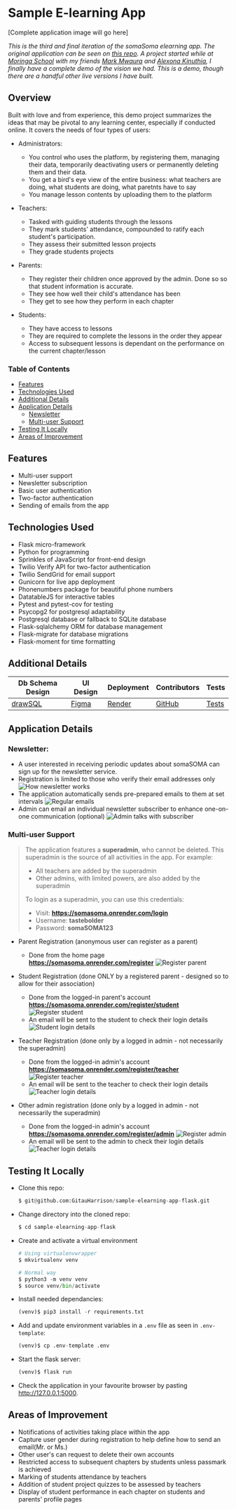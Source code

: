 # Sample E-learning App

[Complete application image will go here]

_This is the third and final iteration of the somaSoma elearning app. The original application can be seen on [this repo](https://github.com/GitauHarrison/somasoma-eLearning-app). A project started while at [Moringa School](https://moringaschool.com/) with my friends [Mark Mwaura](https://github.com/Markmwaura) and [Alexona Kinuthia](https://github.com/muirurikin), I finally have a complete demo of the vision we had. This is a demo, though there are a handful other live versions I have built._

## Overview

Built with love and from experience, this demo project summarizes the ideas that may be pivotal to any learning center, especially if conducted online. It covers the needs of four types of users:

- Administrators:
    - You control who uses the platform, by registering them, managing their data, temporarily deactivating users or permanently deleting them and their data.
    - You get a bird's eye view of the entire business: what teachers are doing, what students are doing, what paretnts have to say
    - You manage lesson contents by uploading them to the platform

- Teachers:
    - Tasked with guiding students through the lessons
    - They mark students' attendance, compounded to ratify each student's participation.
    - They assess their submitted lesson projects
    - They grade students projects

- Parents:
    - They register their children once approved by the admin. Done so so that student information is accurate.
    - They see how well their child's attendance has been
    - They get to see how they perform in each chapter

- Students:
    - They have access to lessons
    - They are required to complete the lessons in the order they appear
    - Access to subsequent lessons is dependant on the performance on the current chapter/lesson


### Table of Contents

- [Features](#features)
- [Technologies Used](#technologies-used)
- [Additional Details](#additional-details)
- [Application Details](#application-details)
    - [Newsletter](#newsletter)
    - [Multi-user Support](#multi-user-support)
- [Testing It Locally](#testing-it-locally)
- [Areas of Improvement](#areas-of-improvement)


## Features

- Multi-user support
- Newsletter subscription
- Basic user authentication
- Two-factor authentication
- Sending of emails from the app


## Technologies Used

- Flask micro-framework
- Python for programming
- Sprinkles of JavaScript for front-end design
- Twilio Verify API for two-factor authentication
- Twilio SendGrid for email support
- Gunicorn for live app deployment
- Phonenumbers package for beautiful phone numbers
- DatatableJS for interactive tables
- Pytest and pytest-cov for testing
- Psycopg2 for postgresql adaptability
- Postgresql database or fallback to SQLite database
- Flask-sqlalchemy ORM for database management
- Flask-migrate for database migrations
- Flask-moment for time formatting


## Additional Details

| Db Schema Design | UI Design   | Deployment | Contributors    | Tests    |
| --------------- | ------   | ---------- | --------------- | -------- |
| [drawSQL](https://drawsql.app/teams/gitau-harrison/diagrams/sample-elearning-app)        | [Figma](https://www.figma.com/proto/iHXb2ynMTIyelCqlVAk30u/Lean-Sigma?node-id=1%3A2&scaling=min-zoom&page-id=0%3A1&starting-point-node-id=1%3A2) | [Render](https://somasoma.onrender.com)     | [GitHub](https://github.com/GitauHarrison/sample-elearning-app/graphs/contributors)        | [Tests](test_app.py) |


## Application Details

### Newsletter:

- A user interested in receiving periodic updates about somaSOMA can sign up for the newsletter service.
- Registration is limited to those who verify their email addresses only
![How newsletter works](/app/static/images/readme/how_newsletter_works.gif)
- The application automatically sends pre-prepared emails to them at set intervals
![Regular emails](/app/static/images/readme/periodic_emails.gif)
- Admin can email an individual newsletter subscriber to enhance one-on-one communication (optional)
![Admin talks with subscriber](/app/static/images/readme/admin_talks_with_subscriber.gif)


### Multi-user Support

>The application features a **superadmin**, who cannot be deleted. This superadmin is the source of all activities in the app. For example:
>
>- All teachers are added by the superadmin
>- Other admins, with limited powers, are also added by the superadmin
>
>To login as a superadmin, you can use this credentials:
>
>- Visit: **https://somasoma.onrender.com/login**
>- Username: **tastebolder**
>- Password: **somaSOMA123**

- Parent Registration (anonymous user can register as a parent)
    - Done from the home page **https://somasoma.onrender.com/register**
    ![Register parent](/app/static/images/readme/register_parent.gif)

- Student Registration (done ONLY by a registered parent - designed so to allow for their association)
    - Done from the logged-in parent's account **https://somasoma.onrender.com/register/student**
    ![Register student](/app/static/images/readme/register_student.gif)
    - An email will be sent to the student to check their login details
    ![Student login details](/app/static/images/readme/student_login_details.gif)

- Teacher Registration (done only by a logged in admin - not necessarily the superadmin)
    - Done from the logged-in admin's account **https://somasoma.onrender.com/register/teacher**
    ![Register teacher](/app/static/images/readme/register_teacher.gif)
    - An email will be sent to the teacher to check their login details
    ![Teacher login details](/app/static/images/readme/teacher_login_details.gif)

- Other admin registration (done only by a logged in admin - not necessarily the superadmin)
    - Done from the logged-in admin's account **https://somasoma.onrender.com/register/admin**
    ![Register admin](/app/static/images/readme/register_admin.gif)
    - An email will be sent to the admin to check their login details
    ![Teacher login details](/app/static/images/readme/admin_login_details.gif)

## Testing It Locally

- Clone this repo:

    ```python
    $ git@github.com:GitauHarrison/sample-elearning-app-flask.git
    ```
- Change directory into the cloned repo:

    ```python
    $ cd sample-elearning-app-flask
    ```
- Create and activate a virtual environment

    ```python
    # Using virtualenvwrapper
    $ mkvirtualenv venv

    # Normal way
    $ python3 -m venv venv
    $ source venv/bin/activate
    ```

- Install needed dependancies:

    ```python
    (venv)$ pip3 install -r requirements.txt
    ```

- Add and update environment variables in a `.env` file as seen in `.env-template`:

    ```python
    (venv)$ cp .env-template .env
    ```

- Start the flask server:

    ```python
    (venv)$ flask run
    ```

- Check the application in your favourite browser by pasting http://127.0.0.1:5000.


## Areas of Improvement

- Notifications of activities taking place within the app
- Capture user gender during registration to help define how to send an email(Mr. or Ms.)
- Other user's can request to delete their own accounts
- Restricted access to subsequent chapters by students unless passmark is achieved
- Marking of students attendance by teachers
- Addition of student project quizzes to be assessed by teachers
- Display of student performance in each chapter on students and parents' profile pages

